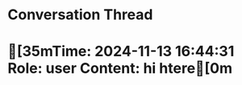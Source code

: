 # Conversation Thread

[35mTime: 2024-11-13 16:44:31
Role: user
Content: hi htere[0m
==================================================
